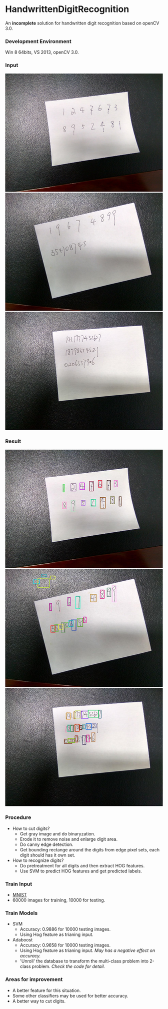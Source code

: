 # HandwrittenDigitRecognition
An **incomplete** solution for handwritten digit recognition based on openCV 3.0.

### Development Environment
Win 8 64bits, VS 2013, openCV 3.0.

### Input
![input1](https://github.com/AmazingZhen/HandwrittenDigitRecognition/blob/master/handwrittenDigitRecognition/dataset/1.jpg?raw=true)
![input2](https://github.com/AmazingZhen/HandwrittenDigitRecognition/blob/master/handwrittenDigitRecognition/dataset/2.jpg?raw=true)
![input3](https://github.com/AmazingZhen/HandwrittenDigitRecognition/blob/master/handwrittenDigitRecognition/dataset/3.jpg?raw=true)

### Result
![result1](https://github.com/AmazingZhen/HandwrittenDigitRecognition/blob/master/handwrittenDigitRecognition/res/1.jpg?raw=true)
![result2](https://github.com/AmazingZhen/HandwrittenDigitRecognition/blob/master/handwrittenDigitRecognition/res/2.jpg?raw=true)
![result3](https://github.com/AmazingZhen/HandwrittenDigitRecognition/blob/master/handwrittenDigitRecognition/res/3.jpg?raw=true)

### Procedure
- How to cut digits?
  - Get gray image and do binaryzation.
  - Erode it to remove noise and enlarge digit area.
  - Do canny edge detection.
  - Get bounding rectange around the digits from edge pixel sets, each digit should has it own set.
- How to recognize digits?
  - Do pretreatment for all digits and then extract HOG features. 
  - Use SVM to predict HOG features and get predicted labels.

### Train Input
- [MNIST](http://yann.lecun.com/exdb/mnist/)
- 60000 images for training, 10000 for testing.

### Train Models
- SVM
  - Accuracy: 0.9886 for 10000 testing images.
  - Using Hog feature as trianing input.
- Adaboost
  - Accuracy: 0.9658 for 10000 testing images.
  - Using Hog feature as trianing input. *May has a negative effect on accuracy.*
  - 'Unroll' the database to transform the multi-class problem into 2-class problem. *Check the code for detail.*

### Areas for improvement
- A better feature for this situation.
- Some other classifiers may be used for better accuracy.
- A better way to cut digits.
